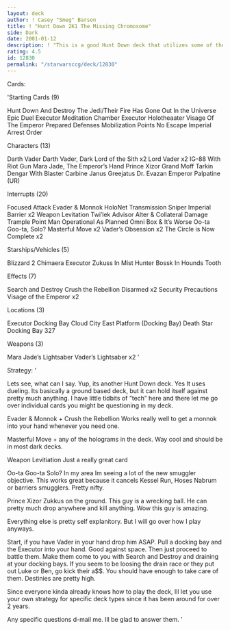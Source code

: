 ```yaml
---
layout: deck
author: ! Casey "Smeg" Barson
title: ! "Hunt Down 2K1 The Missing Chromosome"
side: Dark
date: 2001-01-12
description: ! "This is a good Hunt Down deck that utilizes some of the new card from R2.  Hasn’t lost yet"
rating: 4.5
id: 12830
permalink: "/starwarsccg/deck/12830"
---
```

Cards: 

'Starting Cards (9)

Hunt Down And Destroy The Jedi/Their Fire Has Gone Out In the Universe
Epic Duel
Executor Meditation Chamber
Executor Holotheaater
Visage Of The Emperor
Prepared Defenses
Mobilization Points
No Escape
Imperial Arrest Order

Characters (13)

Darth Vader
Darth Vader, Dark Lord of the Sith x2
Lord Vader x2
IG-88 With Riot Gun
Mara Jade, The Emperor’s Hand
Prince Xizor
Grand Moff Tarkin
Dengar With Blaster Carbine
Janus Greejatus
Dr. Evazan
Emperor Palpatine (UR)

Interrupts (20)

Focused Attack
Evader & Monnok
HoloNet Transmission
Sniper
Imperial Barrier x2
Weapon Levitation
Twi’lek Advisor
Alter & Collateral Damage
Trample
Point Man
Operational As Planned
Omni Box & It’s Worse
Oo-ta Goo-ta, Solo?
Masterful Move x2
Vader’s Obsession x2
The Circle is Now Complete x2

Starships/Vehicles (5)

Blizzard 2
Chimaera
Executor
Zukuss In Mist Hunter
Bossk In Hounds Tooth

Effects (7)

Search and Destroy
Crush the Rebellion
Disarmed x2
Security Precautions
Visage of the Emperor x2

Locations (3)

Executor Docking Bay
Cloud City East Platform (Docking Bay)
Death Star Docking Bay 327

Weapons (3)

Mara Jade’s Lightsaber
Vader’s Lightsaber x2 '

Strategy: '

Lets see, what can I say.  Yup, its another Hunt Down deck.  Yes It uses dueling.  Its basically a ground based deck, but it can hold itself against pretty much anything.  I have little tidbits of ”tech” here and there let me go over individual cards you might be questioning in my deck.


Evader & Monnok + Crush the Rebellion	Works really well to get a monnok into your hand whenever you need one.

Masterful Move + any of the holograms in the deck.  Way cool and should be in most dark decks.

Weapon Levitiation Just a really great card

Oo-ta Goo-ta Solo? In my area Im seeing a lot of the new smuggler objective.  This works great because it cancels Kessel Run, Hoses Nabrum or barriers smugglers.  Pretty nifty.

Prince Xizor  Zukkus on the ground.  This guy is a wrecking ball. He can pretty much drop anywhere and kill anything.	Wow this guy is amazing.

Everything else is pretty self explanitory.  But I will go over how I play anyways.

Start, if you have Vader in your hand drop him ASAP.  Pull a docking bay and the Executor into your hand.  Good against space.	Then just proceed to battle them.  Make them come to you with Search and Destroy and draining at your docking bays.  If you seem to be loosing the drain race or they put out Luke or Ben, go kick their a$$.  You should have enough to take care of them.  Destinies are pretty high.

Since everyone kinda already knows how to play the deck, Ill let you use your own strategy for specific deck types since it has been around for over 2 years.

Any specific questions d-mail me.  Ill be glad to answer them.	'
